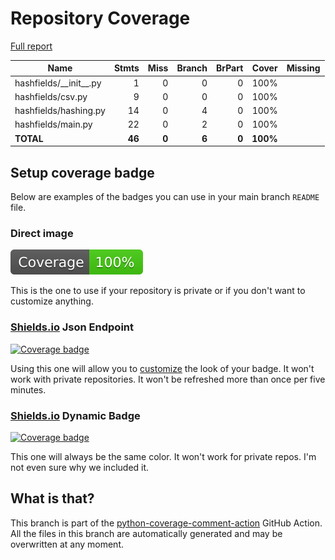 # Repository Coverage

[Full report](https://htmlpreview.github.io/?https://github.com/cal-itp/hashfields/blob/python-coverage-comment-action-data/htmlcov/index.html)

| Name                       |    Stmts |     Miss |   Branch |   BrPart |    Cover |   Missing |
|--------------------------- | -------: | -------: | -------: | -------: | -------: | --------: |
| hashfields/\_\_init\_\_.py |        1 |        0 |        0 |        0 |     100% |           |
| hashfields/csv.py          |        9 |        0 |        0 |        0 |     100% |           |
| hashfields/hashing.py      |       14 |        0 |        4 |        0 |     100% |           |
| hashfields/main.py         |       22 |        0 |        2 |        0 |     100% |           |
|                  **TOTAL** |   **46** |    **0** |    **6** |    **0** | **100%** |           |


## Setup coverage badge

Below are examples of the badges you can use in your main branch `README` file.

### Direct image

[![Coverage badge](https://raw.githubusercontent.com/cal-itp/hashfields/python-coverage-comment-action-data/badge.svg)](https://htmlpreview.github.io/?https://github.com/cal-itp/hashfields/blob/python-coverage-comment-action-data/htmlcov/index.html)

This is the one to use if your repository is private or if you don't want to customize anything.

### [Shields.io](https://shields.io) Json Endpoint

[![Coverage badge](https://img.shields.io/endpoint?url=https://raw.githubusercontent.com/cal-itp/hashfields/python-coverage-comment-action-data/endpoint.json)](https://htmlpreview.github.io/?https://github.com/cal-itp/hashfields/blob/python-coverage-comment-action-data/htmlcov/index.html)

Using this one will allow you to [customize](https://shields.io/endpoint) the look of your badge.
It won't work with private repositories. It won't be refreshed more than once per five minutes.

### [Shields.io](https://shields.io) Dynamic Badge

[![Coverage badge](https://img.shields.io/badge/dynamic/json?color=brightgreen&label=coverage&query=%24.message&url=https%3A%2F%2Fraw.githubusercontent.com%2Fcal-itp%2Fhashfields%2Fpython-coverage-comment-action-data%2Fendpoint.json)](https://htmlpreview.github.io/?https://github.com/cal-itp/hashfields/blob/python-coverage-comment-action-data/htmlcov/index.html)

This one will always be the same color. It won't work for private repos. I'm not even sure why we included it.

## What is that?

This branch is part of the
[python-coverage-comment-action](https://github.com/marketplace/actions/python-coverage-comment)
GitHub Action. All the files in this branch are automatically generated and may be
overwritten at any moment.